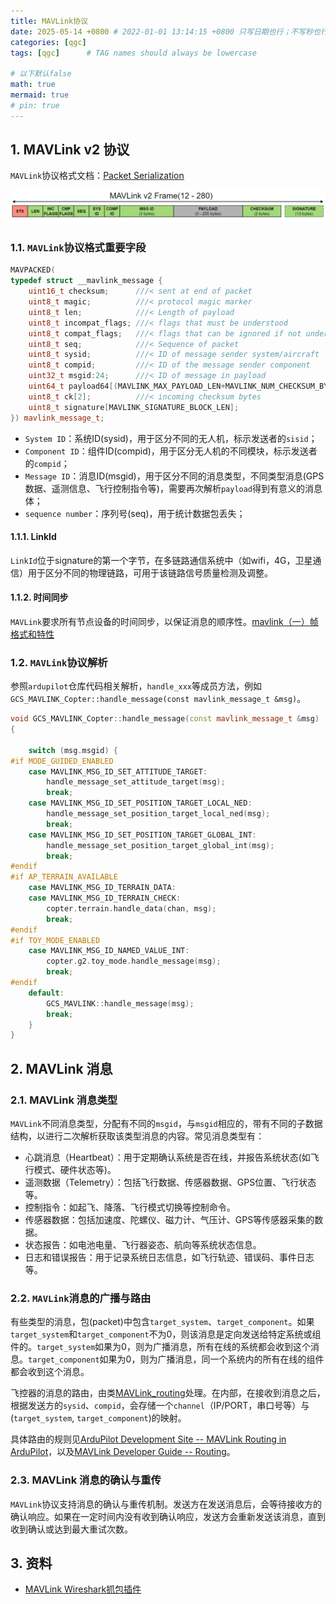 ```yaml
---
title: MAVLink协议
date: 2025-05-14 +0800 # 2022-01-01 13:14:15 +0800 只写日期也行；不写秒也行；这样也行 2022-03-09T00:55:42+08:00
categories: [qgc]
tags: [qgc]      # TAG names should always be lowercase

# 以下默认false
math: true
mermaid: true
# pin: true
---
```


## 1. MAVLink v2 协议 ##

`MAVLink`协议格式文档：[Packet Serialization](https://mavlink.io/en/guide/serialization.html)

![mavlink_v2](/assets/images/qgc/20250515/packet_mavlink_v2.rtTEhol01.jpg)

### 1.1. `MAVLink`协议格式重要字段 ###

```cpp
MAVPACKED(
typedef struct __mavlink_message {
    uint16_t checksum;      ///< sent at end of packet
    uint8_t magic;          ///< protocol magic marker
    uint8_t len;            ///< Length of payload
    uint8_t incompat_flags; ///< flags that must be understood
    uint8_t compat_flags;   ///< flags that can be ignored if not understood
    uint8_t seq;            ///< Sequence of packet
    uint8_t sysid;          ///< ID of message sender system/aircraft
    uint8_t compid;         ///< ID of the message sender component
    uint32_t msgid:24;      ///< ID of message in payload
    uint64_t payload64[(MAVLINK_MAX_PAYLOAD_LEN+MAVLINK_NUM_CHECKSUM_BYTES+7)/8];
    uint8_t ck[2];          ///< incoming checksum bytes
    uint8_t signature[MAVLINK_SIGNATURE_BLOCK_LEN];
}) mavlink_message_t;
```

* `System ID`：系统ID(sysid)，用于区分不同的无人机，标示发送者的`sisid`；
* `Component ID`：组件ID(compid)，用于区分无人机的不同模块，标示发送者的`compid`；
* `Message ID`：消息ID(msgid)，用于区分不同的消息类型，不同类型消息(GPS数据、遥测信息、飞行控制指令等)，需要再次解析`payload`得到有意义的消息体；
* `sequence number`：序列号(seq)，用于统计数据包丢失；

#### 1.1.1. LinkId ###

`LinkId`位于signature的第一个字节，在多链路通信系统中（如wifi，4G，卫星通信）用于区分不同的物理链路，可用于该链路信号质量检测及调整。

#### 1.1.2. 时间同步 ####

`MAVLink`要求所有节点设备的时间同步，以保证消息的顺序性。[mavlink（一）帧格式和特性](https://www.cnblogs.com/hjx168/p/17706765.html)

### 1.2. `MAVLink`协议解析 ###

参照`ardupilot`仓库代码相关解析，`handle_xxx`等成员方法，例如`GCS_MAVLINK_Copter::handle_message(const mavlink_message_t &msg)`。

```cpp
void GCS_MAVLINK_Copter::handle_message(const mavlink_message_t &msg)
{

    switch (msg.msgid) {
#if MODE_GUIDED_ENABLED
    case MAVLINK_MSG_ID_SET_ATTITUDE_TARGET:
        handle_message_set_attitude_target(msg);
        break;
    case MAVLINK_MSG_ID_SET_POSITION_TARGET_LOCAL_NED:
        handle_message_set_position_target_local_ned(msg);
        break;
    case MAVLINK_MSG_ID_SET_POSITION_TARGET_GLOBAL_INT:
        handle_message_set_position_target_global_int(msg);
        break;
#endif
#if AP_TERRAIN_AVAILABLE
    case MAVLINK_MSG_ID_TERRAIN_DATA:
    case MAVLINK_MSG_ID_TERRAIN_CHECK:
        copter.terrain.handle_data(chan, msg);
        break;
#endif
#if TOY_MODE_ENABLED
    case MAVLINK_MSG_ID_NAMED_VALUE_INT:
        copter.g2.toy_mode.handle_message(msg);
        break;
#endif
    default:
        GCS_MAVLINK::handle_message(msg);
        break;
    }
}
```

## 2. MAVLink 消息 ##

### 2.1. MAVLink 消息类型 ###

`MAVLink`不同消息类型，分配有不同的`msgid`，与`msgid`相应的，带有不同的子数据结构，以进行二次解析获取该类型消息的内容。常见消息类型有：

* 心跳消息（Heartbeat）：用于定期确认系统是否在线，并报告系统状态(如飞行模式、硬件状态等)。
* 遥测数据（Telemetry）：包括飞行数据、传感器数据、GPS位置、飞行状态等。
* 控制指令：如起飞、降落、飞行模式切换等控制命令。
* 传感器数据：包括加速度、陀螺仪、磁力计、气压计、GPS等传感器采集的数据。
* 状态报告：如电池电量、飞行器姿态、航向等系统状态信息。
* 日志和错误报告：用于记录系统日志信息，如飞行轨迹、错误码、事件日志等。

### 2.2. `MAVLink`消息的广播与路由 ###

有些类型的消息，包(packet)中包含`target_system`、`target_component`。如果`target_system`和`target_component`不为0，则该消息是定向发送给特定系统或组件的。`target_system`如果为0，则为广播消息，所有在线的系统都会收到这个消息。`target_component`如果为0，则为广播消息，同一个系统内的所有在线的组件都会收到这个消息。

飞控器的消息的路由，由类[MAVLink_routing](https://github.com/ArduPilot/ardupilot/blob/master/libraries/GCS_MAVLink/MAVLink_routing.h)处理。在内部，在接收到消息之后，根据发送方的`sysid`、`compid`，会存储一个`channel`（IP/PORT，串口号等）与(`target_system`, `target_component`)的映射。

具体路由的规则见[ArduPilot Development Site -- MAVLink Routing in ArduPilot](https://ardupilot.org/dev/docs/mavlink-routing-in-ardupilot.html)，以及[MAVLink Developer Guide -- Routing](https://mavlink.io/en/guide/routing.html)。

### 2.3. MAVLink 消息的确认与重传 ###

`MAVLink`协议支持消息的确认与重传机制。发送方在发送消息后，会等待接收方的确认响应。如果在一定时间内没有收到确认响应，发送方会重新发送该消息，直到收到确认或达到最大重试次数。

## 3. 资料 ##

* [MAVLink Wireshark抓包插件](https://github.com/nextpilot/nextpilot-flight-control/tree/43de1097f3f668c9d9a6b37dd5cf718f38e23e51/docs/develop/09.%E5%88%86%E6%9E%90%E8%B0%83%E8%AF%95)
